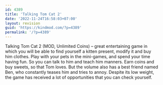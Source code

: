 ```yaml
---
id: 4389
title: 'Talking Tom Cat 2'
date: '2022-11-24T16:58:03+07:00'
layout: revision
guid: 'https://kindmod.com/?p=4389'
permalink: '/?p=4389'
---
```


Talking Tom Cat 2 (MOD, Unlimited Coins) – great entertaining game in which you will be able to find yourself a kitten present, modify it and buy him clothes. Play with your pets in the mini-games, and spend your time having fun. So you can talk to him and teach him manners. Earn coins and buy sweets, so that Tom loves. But the volume also has a best friend named Ben, who constantly teases him and tries to annoy. Despite its low weight, the game has received a lot of opportunities that you can check yourself.